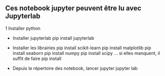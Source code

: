 ## Ces notebook jupyter peuvent être lu avec Jupyterlab

1 Installer python
- Installer jupyterlab
    pip install jupyterlab
- Installer les librairies
    pip install scikit-learn
    pip install matplotlib
    pip install seaborn
    pip install numpy
    pip install scipy
    ... si elles manquent, il suffit de faire pip install <ce qui manque>
    
- Depuis le répertoire des notebook, lancer jupyter
    jupyter lab
